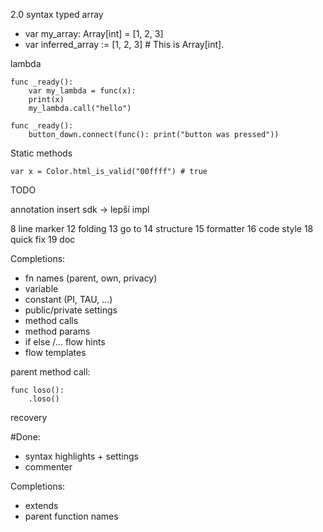 2.0 syntax
typed array
- var my_array: Array[int] = [1, 2, 3]
- var inferred_array := [1, 2, 3] # This is Array[int].

lambda
```
func _ready():
    var my_lambda = func(x):
    print(x)
    my_lambda.call("hello")
```
```
func _ready():
    button_down.connect(func(): print("button was pressed"))
```

Static methods
```
var x = Color.html_is_valid("00ffff") # true
```

TODO

annotation insert
sdk -> lepší impl

8 line marker
12 folding
13 go to
14 structure
15 formatter
16 code style
18 quick fix
19 doc

Completions:
- fn names (parent, own, privacy)
- variable
- constant (PI, TAU, ...)
- public/private settings
- method calls
- method params
- if else /...  flow hints
- flow templates

parent method call:
```
func loso():
    .loso()
```

recovery

#Done:

- syntax highlights + settings
- commenter

Completions:
- extends <className>
- parent function names